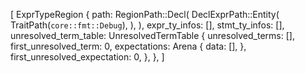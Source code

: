 [
    ExprTypeRegion {
        path: RegionPath::Decl(
            DeclExprPath::Entity(
                TraitPath(`core::fmt::Debug`),
            ),
        ),
        expr_ty_infos: [],
        stmt_ty_infos: [],
        unresolved_term_table: UnresolvedTermTable {
            unresolved_terms: [],
            first_unresolved_term: 0,
            expectations: Arena {
                data: [],
            },
            first_unresolved_expectation: 0,
        },
    },
]